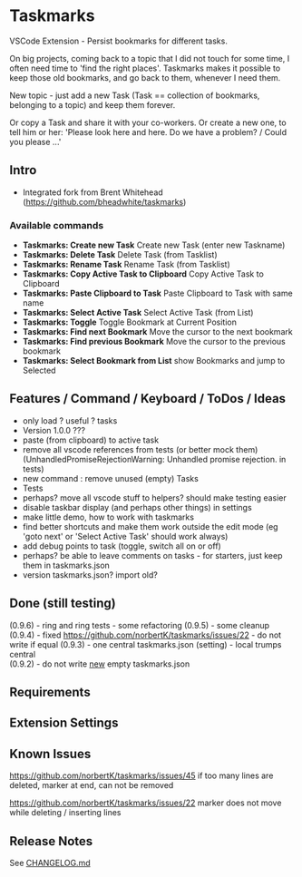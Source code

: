 # Taskmarks

VSCode Extension - Persist bookmarks for different tasks.

On big projects, coming back to a topic that I did not touch for some time, I often need time to 'find the right places'. Taskmarks makes it possible to keep those old bookmarks, and go back to them, whenever I need them.

New topic - just add a new Task (Task == collection of bookmarks, belonging to a topic) and keep them forever.

Or copy a Task and share it with your co-workers. Or create a new one, to tell him or her: 'Please look here and here. Do we have a problem? / Could you please ...'

## Intro

- Integrated fork from Brent Whitehead (https://github.com/bheadwhite/taskmarks)

### Available commands

- **Taskmarks: Create new Task** Create new Task (enter new Taskname)
- **Taskmarks: Delete Task** Delete Task (from Tasklist)
- **Taskmarks: Rename Task** Rename Task (from Tasklist)
- **Taskmarks: Copy Active Task to Clipboard** Copy Active Task to Clipboard
- **Taskmarks: Paste Clipboard to Task** Paste Clipboard to Task with same name
- **Taskmarks: Select Active Task** Select Active Task (from List)
- **Taskmarks: Toggle** Toggle Bookmark at Current Position
- **Taskmarks: Find next Bookmark** Move the cursor to the next bookmark
- **Taskmarks: Find previous Bookmark** Move the cursor to the previous bookmark
- **Taskmarks: Select Bookmark from List** show Bookmarks and jump to Selected

## Features / Command / Keyboard / ToDos / Ideas

- only load ? useful ? tasks
- Version 1.0.0 ???
- paste (from clipboard) to active task
- remove all vscode references from tests (or better mock them) (UnhandledPromiseRejectionWarning: Unhandled promise rejection. in tests)
- new command : remove unused (empty) Tasks
- Tests
- perhaps? move all vscode stuff to helpers? should make testing easier
- disable taskbar display (and perhaps other things) in settings
- make little demo, how to work with taskmarks
- find better shortcuts and make them work outside the edit mode (eg 'goto next' or 'Select Active Task' should work always)
- add debug points to task (toggle, switch all on or off)
- perhaps? be able to leave comments on tasks - for starters, just keep them in taskmarks.json
- version taskmarks.json? import old?

## Done (still testing)

(0.9.6) - ring and ring tests - some refactoring
(0.9.5) - some cleanup
(0.9.4) - fixed https://github.com/norbertK/taskmarks/issues/22 - do not write if equal
(0.9.3) - one central taskmarks.json (setting) - local trumps central  
(0.9.2) - do not write <span style="text-decoration: underline">new</span> empty taskmarks.json

## Requirements

## Extension Settings

## Known Issues

https://github.com/norbertK/taskmarks/issues/45
if too many lines are deleted, marker at end, can not be removed

https://github.com/norbertK/taskmarks/issues/22
marker does not move while deleting / inserting lines

## Release Notes

See [CHANGELOG.md](https://github.com/norbertK/taskmarks/blob/master/CHANGELOG.md)
